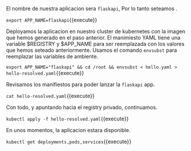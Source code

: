 El nombre de nuestra aplicacion  sera `flaskapi`, Por lo tanto seteamos .

`export APP_NAME=flaskapi`{{execute}}

Deployamos la aplicacion en nuestro cluster de kubernetes con la imagen que hemos generado en el paso anterior. El manimiesto  YAML tiene una variable  $REGISTRY y $APP_NAME para ser reemplazada con los valores que hemos seteado anteriormente. Usamos  el comando `envsubst` para reemplazar las variables de ambiente.

`export APP_NAME="flaskapi" && cd /root && envsubst < hello.yaml > hello-resolved.yaml`{{execute}}

Revisamos los manifiestos para poder lanzar la  `flaskapi` app.

`cat hello-resolved.yaml`{{execute}}

Con todo, y apuntando hacia el registry privado, continuamos.

`kubectl apply -f hello-resolved.yaml`{{execute}}

En unos momentos, la aplicacion estara disponible.

`kubectl get deployments,pods,services`{{execute}}
